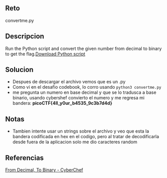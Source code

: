 ## Reto
convertme.py

## Descripcion
Run the Python script and convert the given number from decimal to binary to get the flag.[Download Python script](https://artifacts.picoctf.net/c/23/convertme.py)

## Solucion
- Despues de descargar el archivo vemos que es un .py
- Como vi en el desafio codebook, lo corro usando `python3 convertme.py`
- me pregunta un numero en base decimal y que se lo tradusca a base binario, usando cybershef convierto el numero y me regresa mi bandera: **picoCTF{4ll_y0ur_b4535_9c3b7d4d}**

## Notas
- Tambien intente usar un strings sobre el archivo y veo que esta la bandera codificada en hex en el codigo, pero al tratar de decodificarla desde fuera de la aplicacion solo me dio caracteres random

## Referencias
[From Decimal, To Binary - CyberChef](https://gchq.github.io/CyberChef/#recipe=From_Decimal\('Space',false\)To_Binary\('Space',8\)&input=MjA)